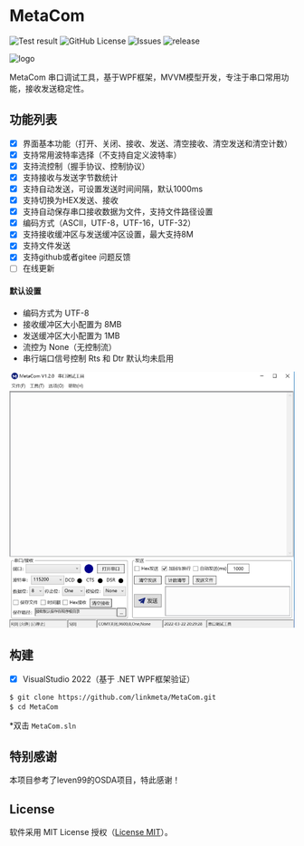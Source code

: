 
# MetaCom
![Test result](https://img.shields.io/badge/Windows-passing-green)
![GitHub License](https://img.shields.io/github/license/linkmeta/MetaCom?color=blue&style=flat-square)
![Issues](https://img.shields.io/github/issues/linkmeta/MetaCom?color=blue&style=flat-square)
![release](https://img.shields.io/github/release/linkmeta/MetaCom.svg)

![logo](/MetaCom/Images/favicon.ico)

MetaCom 串口调试工具，基于WPF框架，MVVM模型开发，专注于串口常用功能，接收发送稳定性。


## 功能列表

- [x] 界面基本功能（打开、关闭、接收、发送、清空接收、清空发送和清空计数）
- [x] 支持常用波特率选择（不支持自定义波特率）
- [x] 支持流控制（握手协议、控制协议）
- [x] 支持接收与发送字节数统计
- [x] 支持自动发送，可设置发送时间间隔，默认1000ms
- [x] 支持切换为HEX发送、接收
- [x] 支持自动保存串口接收数据为文件，支持文件路径设置
- [x] 编码方式（ASCII，UTF-8，UTF-16，UTF-32）
- [x] 支持接收缓冲区与发送缓冲区设置，最大支持8M
- [x] 支持文件发送
- [x] 支持github或者gitee 问题反馈
- [ ] 在线更新

####  默认设置
* 编码方式为 UTF-8 
* 接收缓冲区大小配置为 8MB
* 发送缓冲区大小配置为 1MB
* 流控为 None（无控制流）
* 串行端口信号控制 Rts 和 Dtr 默认均未启用
<img src="https://github.com/linkmeta/MetaCom/blob/main/docs/MetaCom.png" width="700">


## 构建

- [x] VisualStudio 2022（基于 .NET WPF框架验证）

```bash
$ git clone https://github.com/linkmeta/MetaCom.git
$ cd MetaCom
```
*双击 `MetaCom.sln`

## 特别感谢

本项目参考了leven99的OSDA项目，特此感谢！

## License

软件采用 MIT License 授权（[License MIT](../LICENSE)）。

